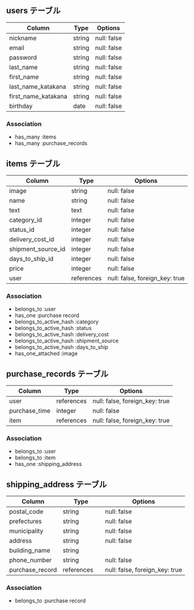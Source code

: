 ## users テーブル

| Column         | Type   | Options     |
| --------       | ------ | ----------- |
| nickname       | string | null: false |
| email          | string | null: false |
| password       | string | null: false |
| last_name           | string | null: false |
| first_name          | string | null: false |
| last_name_katakana  | string | null: false |
| first_name_katakana | string | null: false |
| birthday            | date   | null: false |


### Association

- has_many :items
- has_many :purchase_records

## items テーブル

| Column         | Type   | Options     |
| ------         | ------ | ----------- |
| image          | string | null: false |
| name           | string | null: false |
| text           | text   | null: false |
| category_id       | integer | null: false |
| status_id         | integer| null: false |
| delivery_cost_id  | integer | null: false |
| shipment_source_id| integer | null: false |
| days_to_ship_id   | integer | null: false |
| price          | integer| null: false |
| user           | references | null: false, foreign_key: true |

### Association

- belongs_to :user
- has_one :purchase record
- belongs_to_active_hash :category
- belongs_to_active_hash :status
- belongs_to_active_hash :delivery_cost
- belongs_to_active_hash :shipment_source
- belongs_to_active_hash :days_to_ship
- has_one_attached :image

## purchase_records テーブル

| Column        | Type       | Options                        |
| ------        | ---------- | ------------------------------ |
| user          | references | null: false, foreign_key: true |
| purchase_time | integer    | null: false |
| item          | references | null: false, foreign_key: true |

### Association

- belongs_to :user
- belongs_to :item
- has_one :shipping_address


## shipping_address テーブル

| Column  | Type    | Options                        |
| ------- | ------- | ------------------------------ |
| postal_code       | string     | null: false |
| prefectures       | string | null: false |
| municipality      | string | null: false |
| address           | string | null: false |
| building_name     | string | 
| phone_number      | string | null: false |
|purchase_record    | references　| null: false, foreign_key: true |

### Association
- belongs_to :purchase record
